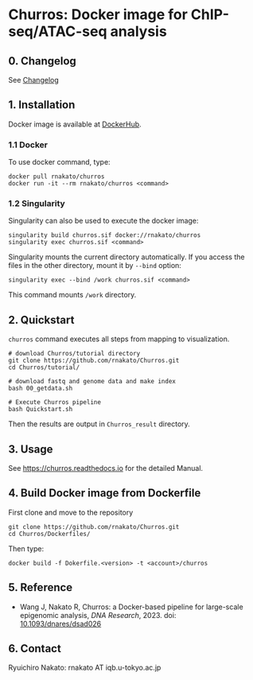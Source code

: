 # Churros: Docker image for ChIP-seq/ATAC-seq analysis

## 0. Changelog

See [Changelog](https://github.com/rnakato/Churros/blob/main/ChangeLog.md)

## 1. Installation

Docker image is available at [DockerHub](https://hub.docker.com/r/rnakato/churros).

### 1.1 Docker
To use docker command, type:

    docker pull rnakato/churros
    docker run -it --rm rnakato/churros <command>

### 1.2 Singularity

Singularity can also be used to execute the docker image:

    singularity build churros.sif docker://rnakato/churros
    singularity exec churros.sif <command>

Singularity mounts the current directory automatically. If you access the files in the other directory, mount it by `--bind` option:

    singularity exec --bind /work churros.sif <command>

This command mounts `/work` directory.

## 2. Quickstart

``churros`` command executes all steps from mapping to visualization.

    # download Churros/tutorial directory
    git clone https://github.com/rnakato/Churros.git
    cd Churros/tutorial/

    # download fastq and genome data and make index
    bash 00_getdata.sh

    # Execute Churros pipeline
    bash Quickstart.sh

Then the results are output in `Churros_result` directory.

## 3. Usage

See https://churros.readthedocs.io for the detailed Manual.

## 4. Build Docker image from Dockerfile

First clone and move to the repository

    git clone https://github.com/rnakato/Churros.git
    cd Churros/Dockerfiles/

Then type:

    docker build -f Dokerfile.<version> -t <account>/churros

## 5. Reference

- Wang J, Nakato R, Churros: a Docker-based pipeline for large-scale epigenomic analysis, *DNA Research*, 2023. doi: [10.1093/dnares/dsad026](https://academic.oup.com/dnaresearch/article/31/1/dsad026/7475777)


## 6. Contact

Ryuichiro Nakato: rnakato AT iqb.u-tokyo.ac.jp
